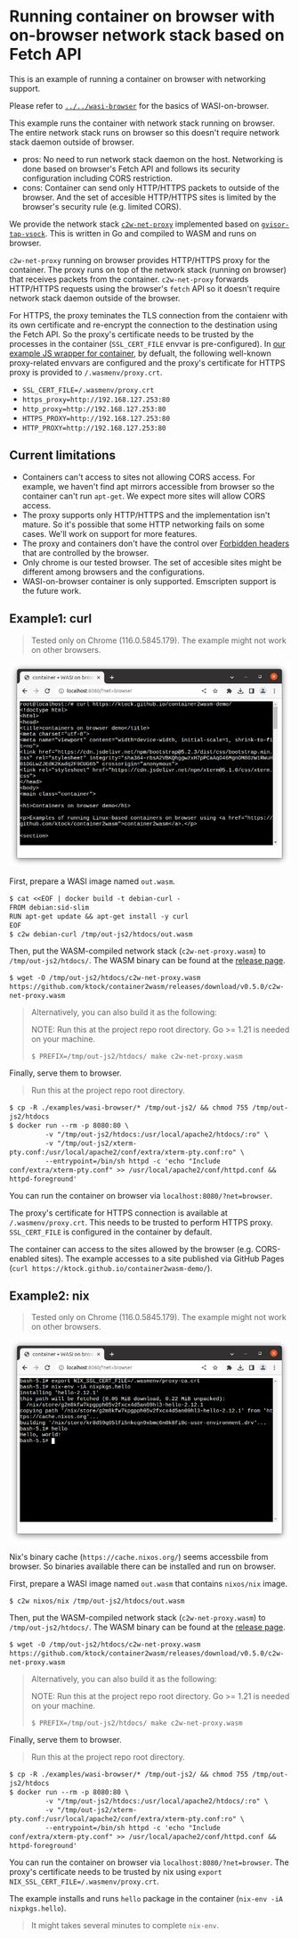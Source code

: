 # Running container on browser with on-browser network stack based on Fetch API

This is an example of running a container on browser with networking support.

Please refer to [`../../wasi-browser`](../../wasi-browser/) for the basics of WASI-on-browser.

This example runs the container with network stack running on browser.
The entire network stack runs on browser so this doesn't require network stack daemon outside of browser.

- pros: No need to run network stack daemon on the host. Networking is done based on browser's Fetch API and follows its security configuration including CORS restriction.
- cons: Container can send only HTTP/HTTPS packets to outside of the browser. And the set of accesible HTTP/HTTPS sites is limited by the browser's security rule (e.g. limited CORS).

We provide the network stack [`c2w-net-proxy`](../../../extras/c2w-net-proxy) implemented based on [`gvisor-tap-vsock`](https://github.com/containers/gvisor-tap-vsock).
This is written in Go and compiled to WASM and runs on browser.

`c2w-net-proxy` running on browser provides HTTP/HTTPS proxy for the container.
The proxy runs on top of the network stack (running on browser) that receives packets from the container.
`c2w-net-proxy` forwards HTTP/HTTPS requests using the browser's `fetch` API so it doesn't require network stack daemon outside of the browser.

For HTTPS, the proxy teminates the TLS connection from the contaienr with its own certificate and re-encrypt the connection to the destination using the Fetch API.
So the proxy's certificate needs to be trusted by the processes in the container (`SSL_CERT_FILE` envvar is pre-configured).
In [our example JS wrapper for container](../../wasi-browser/), by defualt, the following well-known proxy-related envvars are configured and the proxy's certificate for HTTPS proxy is provided to `/.wasmenv/proxy.crt`.

- `SSL_CERT_FILE=/.wasmenv/proxy.crt`
- `https_proxy=http://192.168.127.253:80`
- `http_proxy=http://192.168.127.253:80`
- `HTTPS_PROXY=http://192.168.127.253:80`
- `HTTP_PROXY=http://192.168.127.253:80`

## Current limitations

- Containers can't access to sites not allowing CORS access. For example, we haven't find apt mirrors accessible from browser so the container can't run `apt-get`. We expect more sites will allow CORS access.
- The proxy supports only HTTP/HTTPS and the implementation isn't mature. So it's possible that some HTTP networking fails on some cases. We'll work on support for more features.
- The proxy and containers don't have the control over [Forbidden headers](https://developer.mozilla.org/en-US/docs/Glossary/Forbidden_header_name) that are controlled by the browser.
- Only chrome is our tested browser. The set of accesible sites might be different among browsers and the configurations.
- WASI-on-browser container is only supported. Emscripten support is the future work.

## Example1: curl

> Tested only on Chrome (116.0.5845.179). The example might not work on other browsers.

![Debian container on browser with browser networking](../../../docs/images/debian-curl-wasi-on-browser-frontend-networking.png)

First, prepare a WASI image named `out.wasm`.

```
$ cat <<EOF | docker build -t debian-curl -
FROM debian:sid-slim
RUN apt-get update && apt-get install -y curl
EOF
$ c2w debian-curl /tmp/out-js2/htdocs/out.wasm
```

Then, put the WASM-compiled network stack (`c2w-net-proxy.wasm`) to `/tmp/out-js2/htdocs/`.
The WASM binary can be found at the [release page](https://github.com/ktock/container2wasm/releases).

```
$ wget -O /tmp/out-js2/htdocs/c2w-net-proxy.wasm https://github.com/ktock/container2wasm/releases/download/v0.5.0/c2w-net-proxy.wasm
```

> Alternatively, you can also build it as the following:
>
> NOTE: Run this at the project repo root directory. Go >= 1.21 is needed on your machine.
> 
> ```
> $ PREFIX=/tmp/out-js2/htdocs/ make c2w-net-proxy.wasm
> ```

Finally, serve them to browser.

> Run this at the project repo root directory.

```
$ cp -R ./examples/wasi-browser/* /tmp/out-js2/ && chmod 755 /tmp/out-js2/htdocs
$ docker run --rm -p 8080:80 \
         -v "/tmp/out-js2/htdocs:/usr/local/apache2/htdocs/:ro" \
         -v "/tmp/out-js2/xterm-pty.conf:/usr/local/apache2/conf/extra/xterm-pty.conf:ro" \
         --entrypoint=/bin/sh httpd -c 'echo "Include conf/extra/xterm-pty.conf" >> /usr/local/apache2/conf/httpd.conf && httpd-foreground'
```

You can run the container on browser via `localhost:8080/?net=browser`.

The proxy's certificate for HTTPS connection is available at `/.wasmenv/proxy.crt`.
This needs to be trusted to perform HTTPS proxy.
`SSL_CERT_FILE` is configured in the container by default.

The container can access to the sites allowed by the browser (e.g. CORS-enabled sites).
The example accesses to a site published via GitHub Pages (`curl https://ktock.github.io/container2wasm-demo/`).

## Example2: nix

> Tested only on Chrome (116.0.5845.179). The example might not work on other browsers.

![Nix container on browser with browser networking](../../../docs/images/nix-wasi-on-browser-frontend-networking.png)

Nix's binary cache (`https://cache.nixos.org/`) seems accessbile from browser.
So binaries available there can be installed and run on browser.

First, prepare a WASI image named `out.wasm` that contains `nixos/nix` image.

```
$ c2w nixos/nix /tmp/out-js2/htdocs/out.wasm
```

Then, put the WASM-compiled network stack (`c2w-net-proxy.wasm`) to `/tmp/out-js2/htdocs/`.
The WASM binary can be found at the [release page](https://github.com/ktock/container2wasm/releases).

```
$ wget -O /tmp/out-js2/htdocs/c2w-net-proxy.wasm https://github.com/ktock/container2wasm/releases/download/v0.5.0/c2w-net-proxy.wasm
```

> Alternatively, you can also build it as the following:
>
> NOTE: Run this at the project repo root directory. Go >= 1.21 is needed on your machine.
> 
> ```
> $ PREFIX=/tmp/out-js2/htdocs/ make c2w-net-proxy.wasm
> ```

Finally, serve them to browser.

> Run this at the project repo root directory.

```
$ cp -R ./examples/wasi-browser/* /tmp/out-js2/ && chmod 755 /tmp/out-js2/htdocs
$ docker run --rm -p 8080:80 \
         -v "/tmp/out-js2/htdocs:/usr/local/apache2/htdocs/:ro" \
         -v "/tmp/out-js2/xterm-pty.conf:/usr/local/apache2/conf/extra/xterm-pty.conf:ro" \
         --entrypoint=/bin/sh httpd -c 'echo "Include conf/extra/xterm-pty.conf" >> /usr/local/apache2/conf/httpd.conf && httpd-foreground'
```

You can run the container on browser via `localhost:8080/?net=browser`.
The proxy's certificate needs to be trusted by nix using `export NIX_SSL_CERT_FILE=/.wasmenv/proxy.crt`.

The example installs and runs `hello` package in the container (`nix-env -iA nixpkgs.hello`).

> It might takes several minutes to complete `nix-env`.
